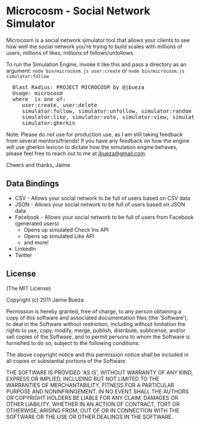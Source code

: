 # Microcosm - Social Network Simulator

Microcosm is a social network simulator tool that allows your clients to see how well the social network you're trying to build scales with millions of users, millions of likes, millions of follows/unfollows.

To run the Simulation Engine, invoke it like this and pass a directory as an argument: <code>node bin/microcosm.js user:create</code> or <code>node bin/microcosm.js simulator:follow</code>

<pre>
  Blast Radius: PROJECT MICROCOSM by @jbueza
  Usage: microcosm <command>
  where <command> is one of:
  	 user:create, user:delete
  	 simulator:follow, simulator:unfollow, simulator:random
  	 simulator:like, simulator:vote, simulator:view, simulator:share
  	 simulator:gherkin
</pre>

Note: Please do not use for production use, as I am still taking feedback from several mentors/friends! If you have any feedback
on how the engine will use gherkin lexicon to dictate how the simulation engine behaves, please feel free to reach
out to me at [jbueza@gmail.com](mailto:jbueza@gmail.com).

Cheers and thanks,
Jaime

## Data Bindings

* CSV - Allows your social network to be full of users based on CSV data
* JSON - Allows your social network to be full of users based on JSON data
* Facebook - Allows your social network to be full of users from Facebook (generated users)
  * Opens up simulated Check Ins API
  * Opens up simulated Like API
  * and more!
* LinkedIn
* Twitter

## License 

(The MIT License)

Copyright (c) 2011 Jaime Bueza

Permission is hereby granted, free of charge, to any person obtaining
a copy of this software and associated documentation files (the
'Software'), to deal in the Software without restriction, including
without limitation the rights to use, copy, modify, merge, publish,
distribute, sublicense, and/or sell copies of the Software, and to
permit persons to whom the Software is furnished to do so, subject to
the following conditions:

The above copyright notice and this permission notice shall be
included in all copies or substantial portions of the Software.

THE SOFTWARE IS PROVIDED 'AS IS', WITHOUT WARRANTY OF ANY KIND,
EXPRESS OR IMPLIED, INCLUDING BUT NOT LIMITED TO THE WARRANTIES OF
MERCHANTABILITY, FITNESS FOR A PARTICULAR PURPOSE AND NONINFRINGEMENT.
IN NO EVENT SHALL THE AUTHORS OR COPYRIGHT HOLDERS BE LIABLE FOR ANY
CLAIM, DAMAGES OR OTHER LIABILITY, WHETHER IN AN ACTION OF CONTRACT,
TORT OR OTHERWISE, ARISING FROM, OUT OF OR IN CONNECTION WITH THE
SOFTWARE OR THE USE OR OTHER DEALINGS IN THE SOFTWARE.